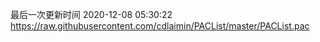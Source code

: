 最后一次更新时间 2020-12-08 05:30:22
https://raw.githubusercontent.com/cdlaimin/PACList/master/PACList.pac

